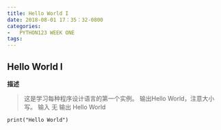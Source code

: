 ```yaml
---
title: Hello World I
date: 2018-08-01 17：35：32-0800
categories:
-   PYTHON123 WEEK ONE
tags:
---
```

## Hello World I
**描述**
>这是学习每种程序设计语言的第一个实例。
>输出Hello World，注意大小写。
>输入
>无
>输出
Hello World
``` 
print("Hello World")
```

